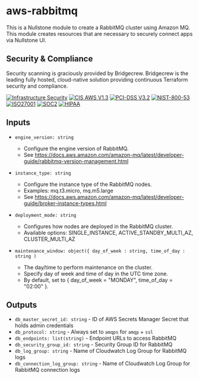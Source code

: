 # aws-rabbitmq
This is a Nullstone module to create a RabbitMQ cluster using Amazon MQ.
This module creates resources that are necessary to securely connect apps via Nullstone UI.

## Security & Compliance

Security scanning is graciously provided by Bridgecrew. Bridgecrew is the leading fully hosted, cloud-native solution providing continuous Terraform security and compliance.

[![Infrastructure Security](https://www.bridgecrew.cloud/badges/github/nullstone-modules/aws-rabbitmq/general)](https://www.bridgecrew.cloud/link/badge?vcs=github&fullRepo=nullstone-modules%2Faws-rabbitmq&benchmark=INFRASTRUCTURE+SECURITY)
[![CIS AWS V1.3](https://www.bridgecrew.cloud/badges/github/nullstone-modules/aws-rabbitmq/cis_aws_13)](https://www.bridgecrew.cloud/link/badge?vcs=github&fullRepo=nullstone-modules%2Faws-rabbitmq&benchmark=CIS+AWS+V1.3)
[![PCI-DSS V3.2](https://www.bridgecrew.cloud/badges/github/nullstone-modules/aws-rabbitmq/pci)](https://www.bridgecrew.cloud/link/badge?vcs=github&fullRepo=nullstone-modules%2Faws-rabbitmq&benchmark=PCI-DSS+V3.2)
[![NIST-800-53](https://www.bridgecrew.cloud/badges/github/nullstone-modules/aws-rabbitmq/nist)](https://www.bridgecrew.cloud/link/badge?vcs=github&fullRepo=nullstone-modules%2Faws-rabbitmq&benchmark=NIST-800-53)
[![ISO27001](https://www.bridgecrew.cloud/badges/github/nullstone-modules/aws-rabbitmq/iso)](https://www.bridgecrew.cloud/link/badge?vcs=github&fullRepo=nullstone-modules%2Faws-rabbitmq&benchmark=ISO27001)
[![SOC2](https://www.bridgecrew.cloud/badges/github/nullstone-modules/aws-rabbitmq/soc2)](https://www.bridgecrew.cloud/link/badge?vcs=github&fullRepo=nullstone-modules%2Faws-rabbitmq&benchmark=SOC2)
[![HIPAA](https://www.bridgecrew.cloud/badges/github/nullstone-modules/aws-rabbitmq/hipaa)](https://www.bridgecrew.cloud/link/badge?vcs=github&fullRepo=nullstone-modules%2Faws-rabbitmq&benchmark=HIPAA)

## Inputs

- `engine_version: string`
  - Configure the engine version of RabbitMQ.
  - See https://docs.aws.amazon.com/amazon-mq/latest/developer-guide/rabbitmq-version-management.html

- `instance_type: string`
  - Configure the instance type of the RabbitMQ nodes.
  - Examples: mq.t3.micro, mq.m5.large
  - See https://docs.aws.amazon.com/amazon-mq/latest/developer-guide/broker-instance-types.html

- `deployment_mode: string`
  - Configures how nodes are deployed in the RabbitMQ cluster.
  - Available options: SINGLE_INSTANCE, ACTIVE_STANDBY_MULTI_AZ, CLUSTER_MULTI_AZ

- `maintenance_window: object({ day_of_week : string, time_of_day : string )`
  - The day/time to perform maintenance on the cluster.
  - Specify day of week and time of day in the UTC time zone.
  - By default, set to { day_of_week = "MONDAY", time_of_day = "02:00" }.

## Outputs

- `db_master_secret_id: string` - ID of AWS Secrets Manager Secret that holds admin credentials
- `db_protocol: string` - Always set to `amqps` for `amqp` + `ssl`
- `db_endpoints: list(string)` - Endpoint URLs to access RabbitMQ
- `db_security_group_id: string` - Security Group ID for RabbitMQ
- `db_log_group: string` - Name of Cloudwatch Log Group for RabbitMQ logs
- `db_connection_log_group: string` - Name of Cloudwatch Log Group for RabbitMQ connection logs
